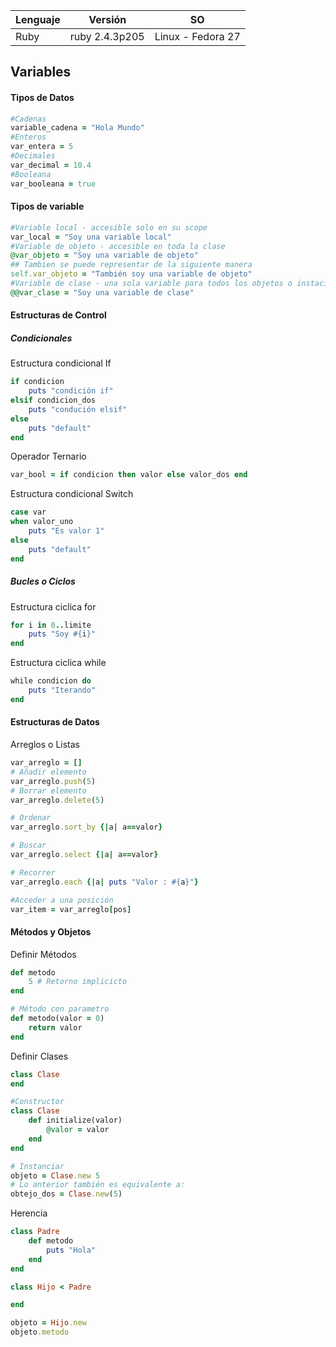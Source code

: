 | Lenguaje | Versión        | SO                |
| -------- | -------------- | ----------------- |
| Ruby     | ruby 2.4.3p205 | Linux - Fedora 27 |

## Variables
#### Tipos de Datos
```ruby
#Cadenas
variable_cadena = "Hola Mundo"
#Enteros
var_entera = 5
#Decimales
var_decimal = 10.4
#Booleana
var_booleana = true
```
#### Tipos de variable
```ruby
#Variable local - accesible solo en su scope
var_local = "Soy una variable local"
#Variable de objeto - accesible en toda la clase
@var_objeto = "Soy una variable de objeto"
## Tambien se puede representar de la siguiente manera
self.var_objeto = "También soy una variable de objeto"
#Variable de clase - una sola variable para todos los objetos o instacia de la clase
@@var_clase = "Soy una variable de clase"
```
#### Estructuras de Control

##### Condicionales
Estructura condicional If
```ruby
if condicion 
    puts "condición if"
elsif condicion_dos
    puts "condución elsif"
else
    puts "default"
end
```

Operador Ternario
```ruby
var_bool = if condicion then valor else valor_dos end
```

Estructura condicional Switch
```ruby
case var
when valor_uno
    puts "Es valor 1"
else
    puts "default"
end
```

##### Bucles o Ciclos
Estructura ciclica for

```ruby
for i in 0..limite
    puts "Soy #{i}"
end
```

Estructura ciclica while
```ruby
while condicion do
    puts "Iterando"
end
```
#### Estructuras de Datos
Arreglos o Listas
```ruby
var_arreglo = []
# Añadir elemento
var_arreglo.push(5)
# Borrar elemento
var_arreglo.delete(5)

# Ordenar
var_arreglo.sort_by {|a| a==valor}

# Buscar
var_arreglo.select {|a| a==valor}

# Recorrer
var_arreglo.each {|a| puts "Valor : #{a}"}

#Acceder a una posición
var_item = var_arreglo[pos]
```
#### Métodos y Objetos
Definir Métodos
```ruby
def metodo
    5 # Retorno implicicto
end

# Método con parametro
def metodo(valor = 0)
    return valor
end
```

Definir Clases
```ruby
class Clase
end

#Constructor
class Clase
    def initialize(valor)
        @valor = valor
    end
end

# Instanciar
objeto = Clase.new 5
# Lo anterior también es equivalente a:
obtejo_dos = Clase.new(5)
```

Herencia
```ruby
class Padre
    def metodo
        puts "Hola"
    end
end

class Hijo < Padre

end

objeto = Hijo.new
objeto.metodo
```